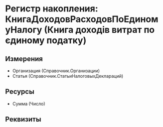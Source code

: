 ﻿# Регистр накопления: КнигаДоходовРасходовПоЕдиномуНалогу (Книга доходів витрат по єдиному податку)

## Измерения

- Организация (Справочник.Организации)
- Статья (Справочник.СтатьиНалоговыхДеклараций)

## Ресурсы

- Сумма (Число)

## Реквизиты


